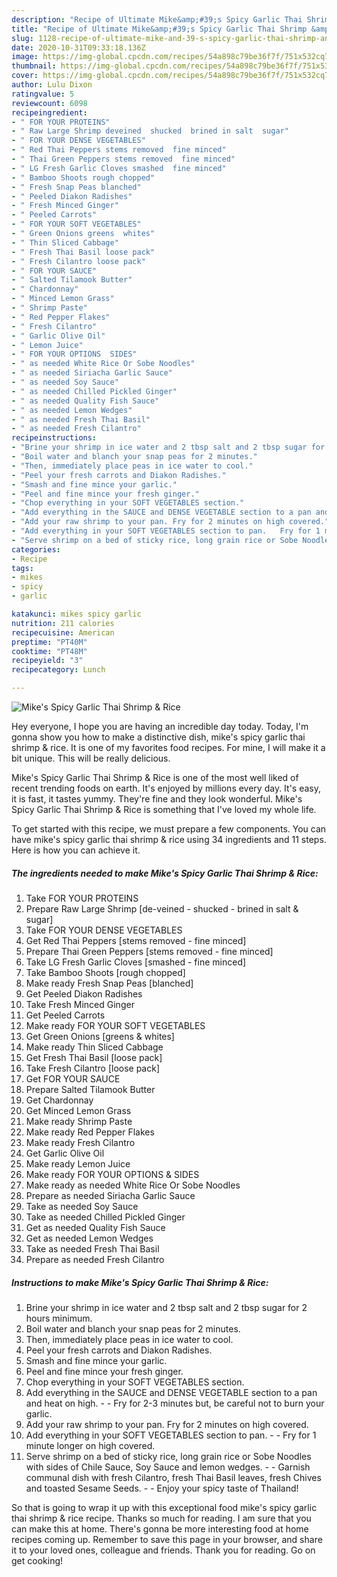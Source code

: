 ```yaml
---
description: "Recipe of Ultimate Mike&amp;#39;s Spicy Garlic Thai Shrimp &amp;amp; Rice"
title: "Recipe of Ultimate Mike&amp;#39;s Spicy Garlic Thai Shrimp &amp;amp; Rice"
slug: 1128-recipe-of-ultimate-mike-and-39-s-spicy-garlic-thai-shrimp-and-amp-rice
date: 2020-10-31T09:33:18.136Z
image: https://img-global.cpcdn.com/recipes/54a898c79be36f7f/751x532cq70/mikes-spicy-garlic-thai-shrimp-rice-recipe-main-photo.jpg
thumbnail: https://img-global.cpcdn.com/recipes/54a898c79be36f7f/751x532cq70/mikes-spicy-garlic-thai-shrimp-rice-recipe-main-photo.jpg
cover: https://img-global.cpcdn.com/recipes/54a898c79be36f7f/751x532cq70/mikes-spicy-garlic-thai-shrimp-rice-recipe-main-photo.jpg
author: Lulu Dixon
ratingvalue: 5
reviewcount: 6098
recipeingredient:
- " FOR YOUR PROTEINS"
- " Raw Large Shrimp deveined  shucked  brined in salt  sugar"
- " FOR YOUR DENSE VEGETABLES"
- " Red Thai Peppers stems removed  fine minced"
- " Thai Green Peppers stems removed  fine minced"
- " LG Fresh Garlic Cloves smashed  fine minced"
- " Bamboo Shoots rough chopped"
- " Fresh Snap Peas blanched"
- " Peeled Diakon Radishes"
- " Fresh Minced Ginger"
- " Peeled Carrots"
- " FOR YOUR SOFT VEGETABLES"
- " Green Onions greens  whites"
- " Thin Sliced Cabbage"
- " Fresh Thai Basil loose pack"
- " Fresh Cilantro loose pack"
- " FOR YOUR SAUCE"
- " Salted Tilamook Butter"
- " Chardonnay"
- " Minced Lemon Grass"
- " Shrimp Paste"
- " Red Pepper Flakes"
- " Fresh Cilantro"
- " Garlic Olive Oil"
- " Lemon Juice"
- " FOR YOUR OPTIONS  SIDES"
- " as needed White Rice Or Sobe Noodles"
- " as needed Siriacha Garlic Sauce"
- " as needed Soy Sauce"
- " as needed Chilled Pickled Ginger"
- " as needed Quality Fish Sauce"
- " as needed Lemon Wedges"
- " as needed Fresh Thai Basil"
- " as needed Fresh Cilantro"
recipeinstructions:
- "Brine your shrimp in ice water and 2 tbsp salt and 2 tbsp sugar for 2 hours minimum."
- "Boil water and blanch your snap peas for 2 minutes."
- "Then, immediately place peas in ice water to cool."
- "Peel your fresh carrots and Diakon Radishes."
- "Smash and fine mince your garlic."
- "Peel and fine mince your fresh ginger."
- "Chop everything in your SOFT VEGETABLES section."
- "Add everything in the SAUCE and DENSE VEGETABLE section to a pan and heat on high.  Fry for 2-3 minutes but, be careful not to burn your garlic."
- "Add your raw shrimp to your pan. Fry for 2 minutes on high covered."
- "Add everything in your SOFT VEGETABLES section to pan.   Fry for 1 minute longer on high covered."
- "Serve shrimp on a bed of sticky rice, long grain rice or Sobe Noodles with sides of Chile Sauce, Soy Sauce and lemon wedges.   Garnish communal dish with fresh Cilantro, fresh Thai Basil leaves, fresh Chives and toasted Sesame Seeds.  Enjoy your spicy taste of Thailand!"
categories:
- Recipe
tags:
- mikes
- spicy
- garlic

katakunci: mikes spicy garlic 
nutrition: 211 calories
recipecuisine: American
preptime: "PT40M"
cooktime: "PT48M"
recipeyield: "3"
recipecategory: Lunch

---
```



![Mike&#39;s Spicy Garlic Thai Shrimp &amp; Rice](https://img-global.cpcdn.com/recipes/54a898c79be36f7f/751x532cq70/mikes-spicy-garlic-thai-shrimp-rice-recipe-main-photo.jpg)

Hey everyone, I hope you are having an incredible day today. Today, I'm gonna show you how to make a distinctive dish, mike&#39;s spicy garlic thai shrimp &amp; rice. It is one of my favorites food recipes. For mine, I will make it a bit unique. This will be really delicious.



Mike&#39;s Spicy Garlic Thai Shrimp &amp; Rice is one of the most well liked of recent trending foods on earth. It's enjoyed by millions every day. It's easy, it is fast, it tastes yummy. They're fine and they look wonderful. Mike&#39;s Spicy Garlic Thai Shrimp &amp; Rice is something that I've loved my whole life.


To get started with this recipe, we must prepare a few components. You can have mike&#39;s spicy garlic thai shrimp &amp; rice using 34 ingredients and 11 steps. Here is how you can achieve it.

<!--inarticleads1-->

##### The ingredients needed to make Mike&#39;s Spicy Garlic Thai Shrimp &amp; Rice:

1. Take  FOR YOUR PROTEINS
1. Prepare  Raw Large Shrimp [de-veined - shucked - brined in salt &amp; sugar]
1. Take  FOR YOUR DENSE VEGETABLES
1. Get  Red Thai Peppers [stems removed - fine minced]
1. Prepare  Thai Green Peppers [stems removed - fine minced]
1. Take  LG Fresh Garlic Cloves [smashed - fine minced]
1. Take  Bamboo Shoots [rough chopped]
1. Make ready  Fresh Snap Peas [blanched]
1. Get  Peeled Diakon Radishes
1. Take  Fresh Minced Ginger
1. Get  Peeled Carrots
1. Make ready  FOR YOUR SOFT VEGETABLES
1. Get  Green Onions [greens &amp; whites]
1. Make ready  Thin Sliced Cabbage
1. Get  Fresh Thai Basil [loose pack]
1. Take  Fresh Cilantro [loose pack]
1. Get  FOR YOUR SAUCE
1. Prepare  Salted Tilamook Butter
1. Get  Chardonnay
1. Get  Minced Lemon Grass
1. Make ready  Shrimp Paste
1. Make ready  Red Pepper Flakes
1. Make ready  Fresh Cilantro
1. Get  Garlic Olive Oil
1. Make ready  Lemon Juice
1. Make ready  FOR YOUR OPTIONS &amp; SIDES
1. Make ready  as needed White Rice Or Sobe Noodles
1. Prepare  as needed Siriacha Garlic Sauce
1. Take  as needed Soy Sauce
1. Take  as needed Chilled Pickled Ginger
1. Get  as needed Quality Fish Sauce
1. Get  as needed Lemon Wedges
1. Take  as needed Fresh Thai Basil
1. Prepare  as needed Fresh Cilantro




<!--inarticleads2-->

##### Instructions to make Mike&#39;s Spicy Garlic Thai Shrimp &amp; Rice:

1. Brine your shrimp in ice water and 2 tbsp salt and 2 tbsp sugar for 2 hours minimum.
1. Boil water and blanch your snap peas for 2 minutes.
1. Then, immediately place peas in ice water to cool.
1. Peel your fresh carrots and Diakon Radishes.
1. Smash and fine mince your garlic.
1. Peel and fine mince your fresh ginger.
1. Chop everything in your SOFT VEGETABLES section.
1. Add everything in the SAUCE and DENSE VEGETABLE section to a pan and heat on high. -  - Fry for 2-3 minutes but, be careful not to burn your garlic.
1. Add your raw shrimp to your pan. Fry for 2 minutes on high covered.
1. Add everything in your SOFT VEGETABLES section to pan.  -  - Fry for 1 minute longer on high covered.
1. Serve shrimp on a bed of sticky rice, long grain rice or Sobe Noodles with sides of Chile Sauce, Soy Sauce and lemon wedges.  -  - Garnish communal dish with fresh Cilantro, fresh Thai Basil leaves, fresh Chives and toasted Sesame Seeds. -  - Enjoy your spicy taste of Thailand!




So that is going to wrap it up with this exceptional food mike&#39;s spicy garlic thai shrimp &amp; rice recipe. Thanks so much for reading. I am sure that you can make this at home. There's gonna be more interesting food at home recipes coming up. Remember to save this page in your browser, and share it to your loved ones, colleague and friends. Thank you for reading. Go on get cooking!
